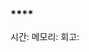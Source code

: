 ### \*\*\*\*

시간:
메모리:
회고:

<!-- - 코드 리뷰에서 피드백 받고 싶은 포인트가 있다면 추가로 작성해주세요
  예)
  시간:93ms
  메모리: 1235548kb
  회고: 이번 알고리즘은 이해하는데에 시간이 걸렸습니다. 하지만 구현을 시작한 이후에는 생각보다 잘 풀렸습니다.
  -->
